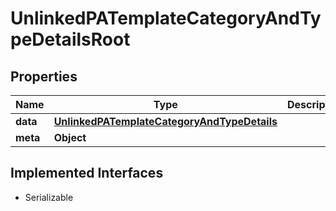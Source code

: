 

# UnlinkedPATemplateCategoryAndTypeDetailsRoot


## Properties

Name | Type | Description | Notes
------------ | ------------- | ------------- | -------------
**data** | [**UnlinkedPATemplateCategoryAndTypeDetails**](UnlinkedPATemplateCategoryAndTypeDetails.md) |  | 
**meta** | **Object** |  |  [optional]


## Implemented Interfaces

* Serializable


